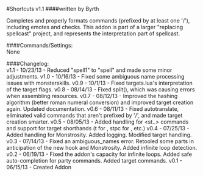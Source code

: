 #Shortcuts v1.1
####written by Byrth  

Completes and properly formats commands (prefixed by at least one '/'),
including emotes and checks. This addon is part of a larger "replacing
spellcast" project, and represents the interpretation part of spellcast.

####Commands/Settings:  
None  

####Changelog:  
v1.1 - 10/23/13 - Reduced "spell1" to "spell" and made some minor adjustments.
v1.0 - 10/16/13 - Fixed some ambiguous name processing issues with monsterskills.
v0.9 - 10/1/13  - Fixed targets.lua's interpretation of the target flags.
v0.8 - 08/14/13 - Fixed split(), which was causing errors when assembling resources.
v0.7 - 08/12/13 - Improved the hashing algorithm (better roman numeral conversion) and improved target creation again. Updated documentation.
v0.6 - 08/11/13 - Fixed autotranslate, eliminated valid commands that aren't prefixed by '/', and made target creation smarter.
v0.5 - 08/05/13 - Added handling for <st..> commands and support for target shorthands (t for <t>, stpc for <stpc>, etc.)
v0.4 - 07/25/13 - Added handling for Monstrosity. Added logging. Modified target handling.
v0.3 - 07/14/13 - Fixed an ambiguous_names error. Retooled some parts in anticipation of the new hook and Monstrosity. Added infinite loop detection.
v0.2 - 06/19/13 - Fixed the addon's capacity for infinite loops. Added safe auto-completion for party commands. Added target commands.
v0.1 - 06/15/13 - Created Addon  